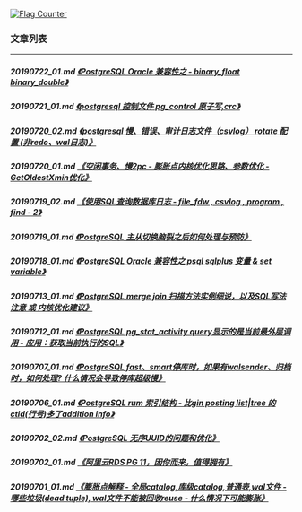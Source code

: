 <a rel="nofollow" href="http://info.flagcounter.com/h9V1"  ><img src="http://s03.flagcounter.com/count/h9V1/bg_FFFFFF/txt_000000/border_CCCCCC/columns_2/maxflags_12/viewers_0/labels_0/pageviews_0/flags_0/"  alt="Flag Counter"  border="0"  ></a>  
  
### 文章列表  
----  
##### 20190722_01.md   [《PostgreSQL Oracle 兼容性之 - binary_float binary_double》](20190722_01.md)  
##### 20190721_01.md   [《postgresql 控制文件 pg_control 原子写,crc》](20190721_01.md)  
##### 20190720_02.md   [《postgresql 慢、错误、审计日志文件（csvlog） rotate 配置 (非redo、wal日志)》](20190720_02.md)  
##### 20190720_01.md   [《空闲事务、慢2pc - 膨胀点内核优化思路、参数优化 - GetOldestXmin优化》](20190720_01.md)  
##### 20190719_02.md   [《使用SQL查询数据库日志 - file_fdw , csvlog , program , find - 2》](20190719_02.md)  
##### 20190719_01.md   [《PostgreSQL 主从切换脑裂之后如何处理与预防》](20190719_01.md)  
##### 20190718_01.md   [《PostgreSQL Oracle 兼容性之 psql sqlplus 变量 & set variable》](20190718_01.md)  
##### 20190713_01.md   [《PostgreSQL merge join 扫描方法实例细说，以及SQL写法注意 或 内核优化建议》](20190713_01.md)  
##### 20190712_01.md   [《PostgreSQL pg_stat_activity query显示的是当前最外层调用 - 应用：获取当前执行的SQL》](20190712_01.md)  
##### 20190707_01.md   [《PostgreSQL fast、smart停库时，如果有walsender、归档时，如何处理? 什么情况会导致停库超级慢》](20190707_01.md)  
##### 20190706_01.md   [《PostgreSQL rum 索引结构 - 比gin posting list|tree 的ctid(行号)多了addition info》](20190706_01.md)  
##### 20190702_02.md   [《PostgreSQL 无序UUID的问题和优化》](20190702_02.md)  
##### 20190702_01.md   [《阿里云RDS PG 11，因你而来，值得拥有》](20190702_01.md)  
##### 20190701_01.md   [《膨胀点解释 - 全局catalog,库级catalog,普通表,wal文件 - 哪些垃圾(dead tuple), wal文件不能被回收reuse - 什么情况下可能膨胀》](20190701_01.md)  
